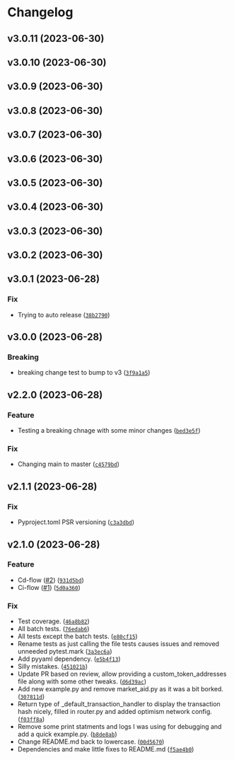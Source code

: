 # Changelog

<!--next-version-placeholder-->

## v3.0.11 (2023-06-30)



## v3.0.10 (2023-06-30)



## v3.0.9 (2023-06-30)



## v3.0.8 (2023-06-30)



## v3.0.7 (2023-06-30)



## v3.0.6 (2023-06-30)



## v3.0.5 (2023-06-30)



## v3.0.4 (2023-06-30)



## v3.0.3 (2023-06-30)



## v3.0.2 (2023-06-30)



## v3.0.1 (2023-06-28)

### Fix

* Trying to auto release ([`38b2790`](https://github.com/ishandhanani/rubi-py-fork/commit/38b279022ce0a72da695562ebb3d0b699ea2cc43))

## v3.0.0 (2023-06-28)

### Breaking

* breaking change test to bump to v3 ([`3f9a1a5`](https://github.com/ishandhanani/rubi-py-fork/commit/3f9a1a57e17fa3578c518d2a4a5aa690ecc11f51))

## v2.2.0 (2023-06-28)

### Feature

* Testing a breaking chnage with some minor changes ([`bed3e5f`](https://github.com/ishandhanani/rubi-py-fork/commit/bed3e5fce367e4bd344531c7d84ebc694a925911))

### Fix

* Changing main to master ([`c4579bd`](https://github.com/ishandhanani/rubi-py-fork/commit/c4579bd412c285a0d16df8fcd94b7afa34ed8a8f))

## v2.1.1 (2023-06-28)

### Fix

* Pyproject.toml PSR versioning ([`c3a3dbd`](https://github.com/ishandhanani/rubi-py-fork/commit/c3a3dbdb4e61d049b04839fd0ce2aa422f4f02fb))

## v2.1.0 (2023-06-28)
### Feature
* Cd-flow ([#2](https://github.com/ishandhanani/rubi-py-fork/issues/2)) ([`931d5bd`](https://github.com/ishandhanani/rubi-py-fork/commit/931d5bdee5eabb761c71d4572c31a9574a88b720))
* Ci-flow ([#1](https://github.com/ishandhanani/rubi-py-fork/issues/1)) ([`5d0a360`](https://github.com/ishandhanani/rubi-py-fork/commit/5d0a360a9367217a91547a755a1ede1df7686eae))

### Fix
* Test coverage. ([`46a8b82`](https://github.com/ishandhanani/rubi-py-fork/commit/46a8b8231a2c0218d2e8e7efe112c4a2dd36fd14))
* All batch tests. ([`76edab6`](https://github.com/ishandhanani/rubi-py-fork/commit/76edab6855bac464fc4cba6092991f3b4067d011))
* All tests except the batch tests. ([`e80cf15`](https://github.com/ishandhanani/rubi-py-fork/commit/e80cf1577b1c50de4970ad69ab105f27c9fedfde))
* Rename tests as just calling the file tests causes issues and removed unneeded pytest.mark ([`3a3ec6a`](https://github.com/ishandhanani/rubi-py-fork/commit/3a3ec6a0d971ea304bd5753a986ab3af18f16f09))
* Add pyyaml dependency. ([`e5b4f13`](https://github.com/ishandhanani/rubi-py-fork/commit/e5b4f13a40462cf2ca95f518beff06bceb3d3940))
* Silly mistakes. ([`451021b`](https://github.com/ishandhanani/rubi-py-fork/commit/451021b5b788645eab0d2b20a3be676d8a69c6e0))
* Update PR based on review, allow providing a custom_token_addresses file along with some other tweaks. ([`d6d39ac`](https://github.com/ishandhanani/rubi-py-fork/commit/d6d39ac1f21b254484f7dc414f6e66b9fab960cb))
* Add new example.py and remove market_aid.py as it was a bit borked. ([`307811d`](https://github.com/ishandhanani/rubi-py-fork/commit/307811db56c2ffb06705e02157a763eb5f416172))
* Return type of _default_transaction_handler to display the transaction hash nicely, filled in router.py and added optimism network config. ([`f03ff8a`](https://github.com/ishandhanani/rubi-py-fork/commit/f03ff8a90b91be41cbf264d715fe13e90cff7d28))
* Remove some print statments and logs I was using for debugging and add a quick example.py. ([`b8de8ab`](https://github.com/ishandhanani/rubi-py-fork/commit/b8de8abaa80ff92037ad99f4d684124c81b23e1a))
* Change README.md back to lowercase. ([`00d5670`](https://github.com/ishandhanani/rubi-py-fork/commit/00d5670dab4be114e0520015bdf52ee28ad20b95))
* Dependencies and make little fixes to README.md ([`f5ae4b0`](https://github.com/ishandhanani/rubi-py-fork/commit/f5ae4b02d1fa6f1a2ffe28882ade57013e072728))
